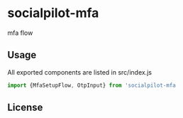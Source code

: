 # socialpilot-mfa

mfa flow

## Usage

All exported components are listed in src/index.js

```jsx
import {MfaSetupFlow, OtpInput} from 'socialpilot-mfa
```

## License

<!-- MIT © [hinammehra](https://github.com/hinammehra) -->
